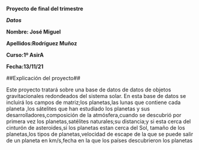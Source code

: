 
**Proyecto de final del trimestre**


***Datos***

**Nombre: José Miguel**

**Apellidos:Rodríguez Muñoz**

**Curso:1º AsirA**

**Fecha:13/11/21**

##Explicación del proyecto##


Este proyecto tratará sobre una base de datos de datos de objetos gravitacionales redondeados del sistema solar.
En esta base de datos se incluirá los campos de matriz;los planetas,las lunas que contiene cada planeta ,los sátelites que han estudiado los planetas y sus desarrolladores,composición de la atmósfera,cuando se descubrió por primera vez los planetas,satélites naturales;su distancia;y si esta cerca del cinturón de asteroides,si los planetas estan cerca del Sol, tamaño de los planetas,los tipos de planetas,velocidad de escape de la que se puede salir de un planeta en km/s,fecha en la que los países descubrieron los planetas
